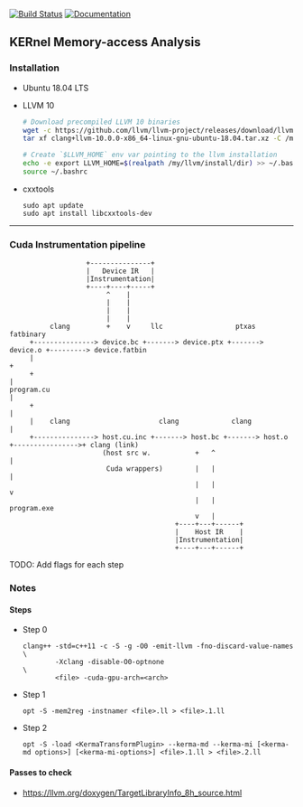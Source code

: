 [![Build Status](https://travis-ci.com/gkarlos/kerma.svg?branch=master)](https://travis-ci.com/gkarlos/kerma) [![Documentation](https://codedocs.xyz/gkarlos/kerma.svg)](https://codedocs.xyz/gkarlos/kerma/)

## KERnel Memory-access Analysis

### Installation
- Ubuntu 18.04 LTS

- LLVM 10
    ```bash
    # Download precompiled LLVM 10 binaries
    wget -c https://github.com/llvm/llvm-project/releases/download/llvmorg-10.0.0/clang+llvm-10.0.0-x86_64-linux-gnu-ubuntu-18.04.tar.xz
    tar xf clang+llvm-10.0.0-x86_64-linux-gnu-ubuntu-18.04.tar.xz -C /my/llvm/install/dir

    # Create `$LLVM_HOME` env var pointing to the llvm installation
    echo -e export LLVM_HOME=$(realpath /my/llvm/install/dir) >> ~/.bashrc 
    source ~/.bashrc
    ```
- cxxtools
    ```
    sudo apt update
    sudo apt install libcxxtools-dev
    ```
    

* * * 

### Cuda Instrumentation pipeline

```
                   +---------------+
                   |   Device IR   |
                   |Instrumentation|
                   +----+----+-----+
                        ^    |
                        |    |
                        |    |
                        |    |
          clang         +    v     llc                  ptxas             fatbinary
     +---------------> device.bc +-------> device.ptx +-------> device.o +---------> device.fatbin
     |                                                                                  +
     +                                                                                  |
program.cu                                                                              |
     +                                                                                  |
     |    clang                      clang             clang                            |
     +---------------> host.cu.inc +-------> host.bc +-------> host.o +---------------->+ clang (link)
                       (host src w.           +   ^                                     |
                        Cuda wrappers)        |   |                                     |
                                              |   |                                     v
                                              |   |                                  program.exe
                                              v   |
                                         +----+---+------+
                                         |    Host IR    |
                                         |Instrumentation|
                                         +----+---+------+
```

TODO: Add flags for each step

### Notes

#### Steps
- Step 0
     ```
     clang++ -std=c++11 -c -S -g -O0 -emit-llvm -fno-discard-value-names      \
             -Xclang -disable-O0-optnone                                      \
             <file> -cuda-gpu-arch=<arch>
     ```

- Step 1
     ```
     opt -S -mem2reg -instnamer <file>.ll > <file>.1.ll
     ```
- Step 2
     ```
     opt -S -load <KermaTransformPlugin> --kerma-md --kerma-mi [<kerma-md options>] [<kerma-mi-options>] <file>.1.ll > <file>.2.ll
     ```
#### Passes to check
- https://llvm.org/doxygen/TargetLibraryInfo_8h_source.html